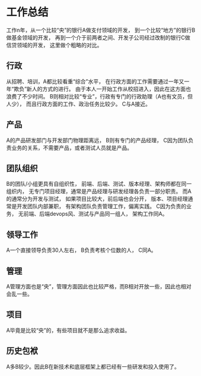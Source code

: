 # 工作总结

工作n年，从一个比较“央”的银行A做支付领域的开发，
到一个比较“地方”的银行B做基金领域的开发，
再到一个介于前两者之间、开发子公司经过改制的银行C做信贷领域的开发，
这里做个粗略的对比。

## 行政

从招聘、培训，A都比较看重“综合”水平，
在行政方面的工作需要通过一年又一年“欺负”新人的方式的进行。
由于本人一开始工作从校招进入，因此在这方面也浪费了不少时间。
B则相对比较“专业”，行政有专门的行政助理（A也有文员，但人少），
而且行政方面的工作、政治任务比较少。
C与A接近。

## 产品

A的产品研发部门与开发部门物理距离远，
B则有专门的产品经理，
C因为团队负责业务的关系，不需要产品，或者测试人员就是产品。

## 团队组织

B的团队/小组更具有自组织性，
前端、后端、测试、版本经理、架构师都在同一组织内，
无专门项目经理，通常是产品经理与研发经理各负责一部分职责。
而A的通常分为开发与测试，
如果项目比较大，前后端也会分开，
版本、项目经理通常是开发团队内部兼职，
有架构团队负责管理工作，偏离实践。
C因为负责的业务，
无前端、后端devops风、测试与产品同一组人，
架构工作同A。

## 领导工作

A一个直接领导负责30人左右，
B负责考核个位数的人，
C同A。

## 管理

A管理方面也是“央”，管理方面因此也比较严格，而B相对开放一些，因此也相对会乱一些。

## 项目

A毕竟是比较“央”的，有些项目就不是那么追求收益。

## 历史包袱

A多B较少。因此B在新技术和底层框架上都已经有一些研发和投入使用了。
